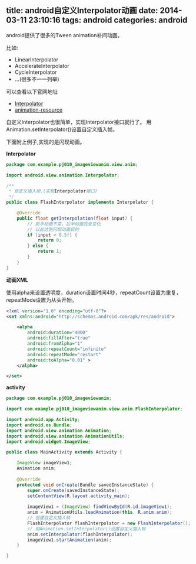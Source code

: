 title: android自定义Interpolator动画
date: 2014-03-11 23:10:16
tags: android
categories: android
---

<!--head-->

android提供了很多的Tween animation补间动画。

比如:

* LinearInterpolator
* AccelerateInterpolator
* CycleInterpolator
* ...(很多不一一列举)

可以查看以下官网地址

* [Interpolator](http://developer.android.com/reference/android/view/animation/Interpolator.html "Interpolator")
* [animation-resource](http://developer.android.com/guide/topics/resources/animation-resource.html "animation-resource")

自定义Interpolator也很简单，实现Interpolator接口就行了。
用Animation.setInterpolator()设置自定义插入帧。

下面附上例子,实现的是闪现动画。

<!--more-->

<!--body-->

**Interpolator**

``` java
package com.example.pj010_imageviewanim.view.anim;

import android.view.animation.Interpolator;

/**
 * 自定义插入帧.(实现Interpolator接口)
 */
public class FlashInterpolator implements Interpolator {

	@Override
	public float getInterpolation(float input) {
		// 前半动画不变，后半动画完全变化
		// 以此达到闪现动画目的
		if (input < 0.5f) {
			return 0;
		} else {
			return 1;
		}
	}
}

```

**动画XML**

使用alpha来设置透明度，duration设置时间4秒，repeatCount设置为重复，repeatMode设置为从头开始。

``` xml
<?xml version="1.0" encoding="utf-8"?>
<set xmlns:android="http://schemas.android.com/apk/res/android">

    <alpha
        android:duration="4000"
        android:fillAfter="true"
        android:fromAlpha="1"
        android:repeatCount="infinite"
        android:repeatMode="restart"
        android:toAlpha="0.01" >
    </alpha>

</set>
```

**activity**

``` java
package com.example.pj010_imageviewanim;

import com.example.pj010_imageviewanim.view.anim.FlashInterpolator;

import android.app.Activity;
import android.os.Bundle;
import android.view.animation.Animation;
import android.view.animation.AnimationUtils;
import android.widget.ImageView;

public class MainActivity extends Activity {

	ImageView imageView1;
	Animation anim;
	
	@Override
	protected void onCreate(Bundle savedInstanceState) {
		super.onCreate(savedInstanceState);
		setContentView(R.layout.activity_main);
		
		imageView1 = (ImageView) findViewById(R.id.imageView1);
		anim = AnimationUtils.loadAnimation(this, R.anim.anim);
		// 创建自定义插入帧
		FlashInterpolator flashInterpolator = new FlashInterpolator();
		// 用Animation.setInterpolator()设置自定义插入帧
		anim.setInterpolator(flashInterpolator);
		imageView1.startAnimation(anim);
	}

}

```